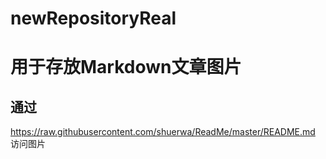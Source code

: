 # newRepositoryReal
# 用于存放Markdown文章图片 
## 通过 
https://raw.githubusercontent.com/shuerwa/ReadMe/master/README.md 访问图片
